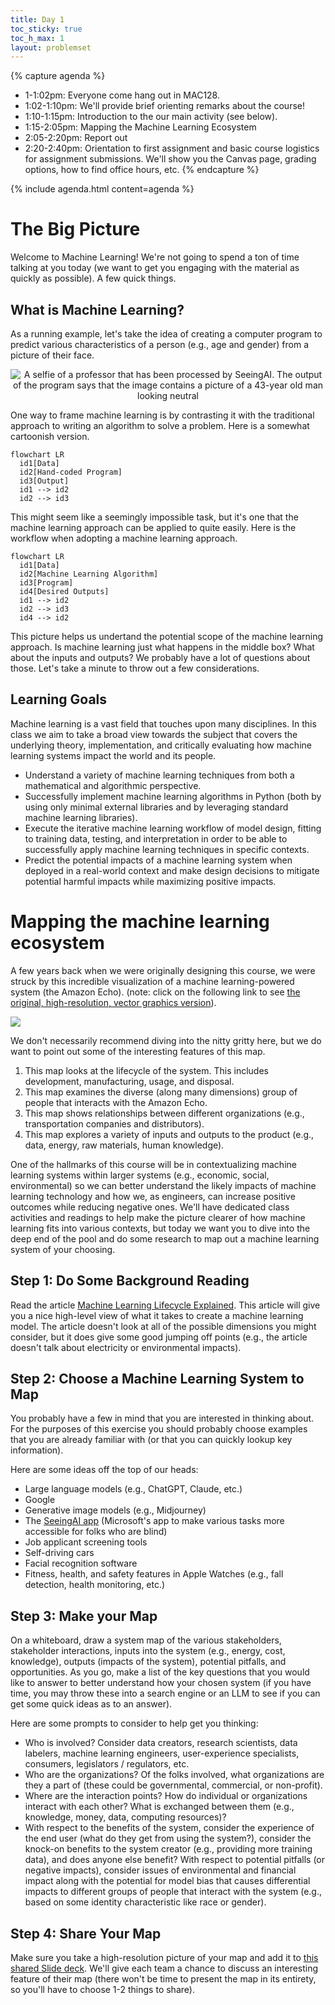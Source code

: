 ```yaml
---
title: Day 1
toc_sticky: true 
toc_h_max: 1
layout: problemset
---
```


{% capture agenda %}
* 1-1:02pm: Everyone come hang out in MAC128.
* 1:02-1:10pm: We'll provide brief orienting remarks about the course!
* 1:10-1:15pm: Introduction to the our main activity (see below).
* 1:15-2:05pm: Mapping the Machine Learning Ecosystem
* 2:05-2:20pm: Report out
* 2:20-2:40pm: Orientation to first assignment and basic course logistics for assignment submissions.  We'll show you the Canvas page, grading options, how to find office hours, etc.
{% endcapture %}

{% include agenda.html content=agenda %}

# The Big Picture

Welcome to Machine Learning!  We're not going to spend a ton of time talking at you today (we want to get you engaging with the material as quickly as possible).  A few quick things.

## What is Machine Learning?

As a running example, let's take the idea of creating a computer program to predict various characteristics of a person (e.g., age and gender) from a picture of their face.

<p style="text-align: center;">
<img alt="A selfie of a professor that has been processed by SeeingAI.  The output of the program says that the image contains a picture of a 43-year old man looking neutral" src="images/paulseeingai.jpg"/>
</p>

One way to frame machine learning is by contrasting it with the traditional approach to writing an algorithm to solve a problem.  Here is a somewhat cartoonish version.  

```mermaid!
flowchart LR
  id1[Data]
  id2[Hand-coded Program]
  id3[Output]
  id1 --> id2
  id2 --> id3
```

This might seem like a seemingly impossible task, but it's one that the machine learning approach can be applied to quite easily.  Here is the workflow when adopting a machine learning approach.

```mermaid!
flowchart LR
  id1[Data]
  id2[Machine Learning Algorithm]
  id3[Program]
  id4[Desired Outputs]
  id1 --> id2
  id2 --> id3
  id4 --> id2
```

This picture helps us undertand the potential scope of the machine learning approach.  Is machine learning just what happens in the middle box?  What about the inputs and outputs?  We probably have a lot of questions about those.  Let's take a minute to throw out a few considerations.


## Learning Goals

Machine learning is a vast field that touches upon many disciplines.  In this class we aim to take a broad view towards the subject that covers the underlying theory, implementation, and critically evaluating how machine learning systems impact the world and its people.

* Understand a variety of machine learning techniques from both a mathematical and algorithmic perspective.
* Successfully implement machine learning algorithms in Python (both by using only minimal external libraries and by leveraging standard machine learning libraries).
* Execute the iterative machine learning workflow of model design, fitting to training data, testing, and interpretation in order to be able to successfully apply machine learning techniques in specific contexts.
* Predict the potential impacts of a machine learning system when deployed in a real-world context and make design decisions to mitigate potential harmful impacts while maximizing positive impacts.

# Mapping the machine learning ecosystem

A few years back when we were originally designing this course, we were struck by this incredible visualization of a machine learning-powered system (the Amazon Echo).  (note: click on the following link to see [the original, high-resolution, vector graphics version](https://anatomyof.ai/img/ai-anatomy-map.pdf)).

![](images/ai-anatomy-map.png)

We don't necessarily recommend diving into the nitty gritty here, but we do want to point out some of the interesting features of this map.

1. This map looks at the lifecycle of the system.  This includes development, manufacturing, usage, and disposal.
2. This map examines the diverse (along many dimensions) group of people that interacts with the Amazon Echo.
3. This map shows relationships between different organizations (e.g., transportation companies and distributors).
4. This map explores a variety of inputs and outputs to the product (e.g., data, energy, raw materials, human knowledge).

One of the hallmarks of this course will be in contextualizing machine learning systems within larger systems (e.g., economic, social, environmental) so we can better understand the likely impacts of machine learning technology and how we, as engineers, can increase positive outcomes while reducing negative ones.  We'll have dedicated class activities and readings to help make the picture clearer of how machine learning fits into various contexts, but today we want you to dive into the deep end of the pool and do some research to map out a machine learning system of your choosing.

## Step 1: Do Some Background Reading

Read the article [Machine Learning Lifecycle Explained](https://www.datacamp.com/blog/machine-learning-lifecycle-explained).  This article will give you a nice high-level view of what it takes to create a machine learning model.  The article doesn't look at all of the possible dimensions you might consider, but it does give some good jumping off points (e.g., the article doesn't talk about electricity or environmental impacts).

## Step 2: Choose a Machine Learning System to Map

You probably have a few in mind that you are interested in thinking about. For the purposes of this exercise you should probably choose examples that you are already familiar with (or that you can quickly lookup key information).

Here are some ideas off the top of our heads:
* Large language models (e.g., ChatGPT, Claude, etc.)
* Google
* Generative image models (e.g., Midjourney)
* The [SeeingAI app](https://apps.apple.com/us/app/seeing-ai/id999062298) (Microsoft's app to make various tasks more accessible for folks who are blind)
* Job applicant screening tools
* Self-driving cars
* Facial recognition software
* Fitness, health, and safety features in Apple Watches (e.g., fall detection, health monitoring, etc.)

## Step 3: Make your Map

On a whiteboard, draw a system map of the various stakeholders, stakeholder interactions, inputs into the system (e.g., energy, cost, knowledge), outputs (impacts of the system), potential pitfalls, and opportunities.  As you go, make a list of the key questions that you would like to answer to better understand how your chosen system (if you have time, you may throw these into a search engine or an LLM to see if you can get some quick ideas as to an answer).

Here are some prompts to consider to help get you thinking:
* Who is involved?  Consider data creators, research scientists, data labelers, machine learning engineers, user-experience specialists, consumers, legislators / regulators, etc.
* Who are the organizations? Of the folks involved, what organizations are they a part of (these could be governmental, commercial, or non-profit).
* Where are the interaction points?  How do individual or organizations interact with each other?  What is exchanged between them (e.g., knowledge, money, data, computing resources)?
* With respect to the benefits of the system, consider the experience of the end user (what do they get from using the system?), consider the knock-on benefits to the system creator (e.g., providing more training data), and does anyone else benefit?  With respect to potential pitfalls (or negative impacts), consider issues of environmental and financial impact along with the potential for model bias that causes differential impacts to different groups of people that interact with the system (e.g., based on some identity characteristic like race or gender).

## Step 4: Share Your Map

Make sure you take a high-resolution picture of your map and add it to [this shared Slide deck](https://docs.google.com/presentation/d/1nzF3k-ps9xWlojtOrpTjxBW6dR3eAT3gPl61rK9_QF0/edit?usp=sharing).  We'll give each team a chance to discuss an interesting feature of their map (there won't be time to present the map in its entirety, so you'll have to choose 1-2 things to share).